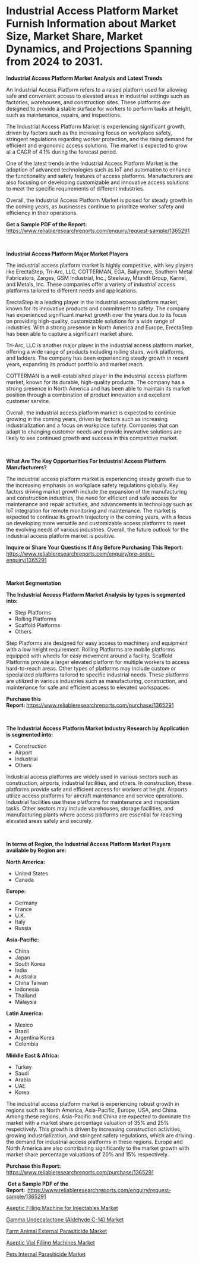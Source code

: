 <p><h1>Industrial Access Platform Market Furnish Information about Market Size, Market Share, Market Dynamics, and Projections Spanning from 2024 to 2031.</h1></p><p><strong>Industrial Access Platform Market Analysis and Latest Trends</strong></p>
<p><p>An Industrial Access Platform refers to a raised platform used for allowing safe and convenient access to elevated areas in industrial settings such as factories, warehouses, and construction sites. These platforms are designed to provide a stable surface for workers to perform tasks at height, such as maintenance, repairs, and inspections.</p><p>The Industrial Access Platform Market is experiencing significant growth, driven by factors such as the increasing focus on workplace safety, stringent regulations regarding worker protection, and the rising demand for efficient and ergonomic access solutions. The market is expected to grow at a CAGR of 4.1% during the forecast period.</p><p>One of the latest trends in the Industrial Access Platform Market is the adoption of advanced technologies such as IoT and automation to enhance the functionality and safety features of access platforms. Manufacturers are also focusing on developing customizable and innovative access solutions to meet the specific requirements of different industries.</p><p>Overall, the Industrial Access Platform Market is poised for steady growth in the coming years, as businesses continue to prioritize worker safety and efficiency in their operations.</p></p>
<p><strong>Get a Sample PDF of the Report:&nbsp;</strong> <a href="https://www.reliableresearchreports.com/enquiry/request-sample/1365291">https://www.reliableresearchreports.com/enquiry/request-sample/1365291</a></p>
<p>&nbsp;</p>
<p><strong>Industrial Access Platform Major Market Players</strong></p>
<p><p>The industrial access platform market is highly competitive, with key players like ErectaStep, Tri-Arc, LLC, COTTERMAN, EGA, Ballymore, Southern Metal Fabricators, Zarges, GSM Industrial, Inc., Steelway, Mtandt Group, Karnel, and Metals, Inc. These companies offer a variety of industrial access platforms tailored to different needs and applications.</p><p>ErectaStep is a leading player in the industrial access platform market, known for its innovative products and commitment to safety. The company has experienced significant market growth over the years due to its focus on providing high-quality, customizable solutions for a wide range of industries. With a strong presence in North America and Europe, ErectaStep has been able to capture a significant market share.</p><p>Tri-Arc, LLC is another major player in the industrial access platform market, offering a wide range of products including rolling stairs, work platforms, and ladders. The company has been experiencing steady growth in recent years, expanding its product portfolio and market reach.</p><p>COTTERMAN is a well-established player in the industrial access platform market, known for its durable, high-quality products. The company has a strong presence in North America and has been able to maintain its market position through a combination of product innovation and excellent customer service.</p><p>Overall, the industrial access platform market is expected to continue growing in the coming years, driven by factors such as increasing industrialization and a focus on workplace safety. Companies that can adapt to changing customer needs and provide innovative solutions are likely to see continued growth and success in this competitive market.</p></p>
<p>&nbsp;</p>
<p><strong>What Are The Key Opportunities For Industrial Access Platform Manufacturers?</strong></p>
<p><p>The industrial access platform market is experiencing steady growth due to the increasing emphasis on workplace safety regulations globally. Key factors driving market growth include the expansion of the manufacturing and construction industries, the need for efficient and safe access for maintenance and repair activities, and advancements in technology such as IoT integration for remote monitoring and maintenance. The market is expected to continue its growth trajectory in the coming years, with a focus on developing more versatile and customizable access platforms to meet the evolving needs of various industries. Overall, the future outlook for the industrial access platform market is positive.</p></p>
<p><strong>Inquire or Share Your Questions If Any Before Purchasing This Report:</strong> <a href="https://www.reliableresearchreports.com/enquiry/pre-order-enquiry/1365291">https://www.reliableresearchreports.com/enquiry/pre-order-enquiry/1365291</a></p>
<p>&nbsp;</p>
<p><strong>Market Segmentation</strong></p>
<p><strong>The Industrial Access Platform Market Analysis by types is segmented into:</strong></p>
<p><ul><li>Step Platforms</li><li>Rolling Platforms</li><li>Scaffold Platforms</li><li>Others</li></ul></p>
<p><p>Step Platforms are designed for easy access to machinery and equipment with a low height requirement. Rolling Platforms are mobile platforms equipped with wheels for easy movement around a facility. Scaffold Platforms provide a larger elevated platform for multiple workers to access hard-to-reach areas. Other types of platforms may include custom or specialized platforms tailored to specific industrial needs. These platforms are utilized in various industries such as manufacturing, construction, and maintenance for safe and efficient access to elevated workspaces.</p></p>
<p><strong>Purchase this Report:&nbsp;</strong><a href="https://www.reliableresearchreports.com/purchase/1365291">https://www.reliableresearchreports.com/purchase/1365291</a></p>
<p>&nbsp;</p>
<p><strong>The Industrial Access Platform Market Industry Research by Application is segmented into:</strong></p>
<p><ul><li>Construction</li><li>Airport</li><li>Industrial</li><li>Others</li></ul></p>
<p><p>Industrial access platforms are widely used in various sectors such as construction, airports, industrial facilities, and others. In construction, these platforms provide safe and efficient access for workers at height. Airports utilize access platforms for aircraft maintenance and service operations. Industrial facilities use these platforms for maintenance and inspection tasks. Other sectors may include warehouses, storage facilities, and manufacturing plants where access platforms are essential for reaching elevated areas safely and securely.</p></p>
<p>&nbsp;</p>
<p><strong>In terms of Region, the Industrial Access Platform Market Players available by Region are:</strong></p>
<p>
    <p> <strong> North America: </strong>
        <ul>
            <li>United States</li>
            <li>Canada</li>
        </ul>
        </p> 
    <p> <strong> Europe: </strong>
        <ul>
            <li>Germany</li>
            <li>France</li>
            <li>U.K.</li>
            <li>Italy</li>
            <li>Russia</li>
        </ul>
        </p> 
    <p> <strong> Asia-Pacific: </strong>
        <ul>
            <li>China</li>
            <li>Japan</li>
            <li>South Korea</li>
            <li>India</li>
            <li>Australia</li>
            <li>China Taiwan</li>
            <li>Indonesia</li>
            <li>Thailand</li>
            <li>Malaysia</li>
        </ul>
        </p> 
    <p> <strong> Latin America: </strong>
        <ul>
            <li>Mexico</li>
            <li>Brazil</li>
            <li>Argentina Korea</li>
            <li>Colombia</li>
        </ul>
        </p> 
    <p> <strong> Middle East & Africa: </strong>
        <ul>
            <li>Turkey</li>
            <li>Saudi</li>
            <li>Arabia</li>
            <li>UAE</li>
            <li>Korea</li>
        </ul>
    </p>
    </p>
<p><p>The industrial access platform market is experiencing robust growth in regions such as North America, Asia-Pacific, Europe, USA, and China. Among these regions, Asia-Pacific and China are expected to dominate the market with a market share percentage valuation of 35% and 25% respectively. This growth is driven by increasing construction activities, growing industrialization, and stringent safety regulations, which are driving the demand for industrial access platforms in these regions. Europe and North America are also contributing significantly to the market growth with market share percentage valuations of 20% and 15% respectively.</p></p>
<p><strong>Purchase this Report: </strong><a href="https://www.reliableresearchreports.com/purchase/1365291">https://www.reliableresearchreports.com/purchase/1365291</a></p>
<p>&nbsp;<strong>Get a Sample PDF of the Report:&nbsp;&nbsp;</strong><a href="https://www.reliableresearchreports.com/enquiry/request-sample/1365291">https://www.reliableresearchreports.com/enquiry/request-sample/1365291</a></p>
<p><strong></strong></p>
<p><p><a href="https://github.com/sonuprakash1/Market-Research-Report-List-1/blob/main/aseptic-filling-machine-for-injectables-market.md">Aseptic Filling Machine for Injectables Market</a></p><p><a href="https://github.com/laholand/Market-Research-Report-List-1/blob/main/gamma-undecalactone-aldehyde-c-14-market.md">Gamma Undecalactone (Aldehyde C-14) Market</a></p><p><a href="https://issuu.com/reportprime-2/docs/farm-animal-external-parasiticide-market-size-2030">Farm Animal External Parasiticide Market</a></p><p><a href="https://github.com/jhcraigie/Market-Research-Report-List-1/blob/main/aseptic-vial-filling-machines-market.md">Aseptic Vial Filling Machines Market</a></p><p><a href="https://issuu.com/reportprime-2/docs/pets-internal-parasiticide-market-size-2030.pptx">Pets Internal Parasiticide Market</a></p></p>